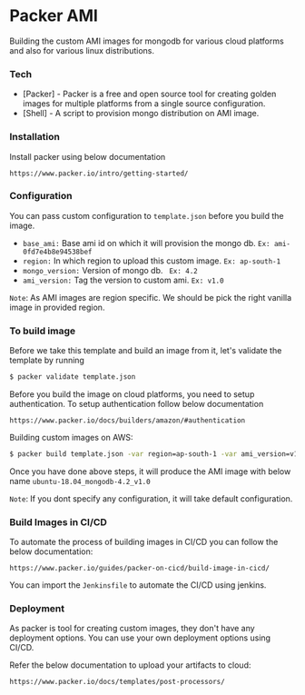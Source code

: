 # Packer AMI

Building the custom AMI images for mongodb for various cloud platforms and also for various linux distributions.

### Tech
* [Packer] - Packer is a free and open source tool for creating golden images for multiple platforms from a single source configuration.
* [Shell] - A script to provision mongo distribution on AMI image.

### Installation
Install packer using below documentation

```https://www.packer.io/intro/getting-started/```

### Configuration

You can pass custom configuration to ``template.json`` before you build the image.

* `` base_ami: `` Base ami id on which it will provision the mongo db. ```Ex: ami-0fd7e4b8e94538bef```
* `` region: ``  In which region to upload this custom image. ```Ex: ap-south-1```
* `` mongo_version: `` Version of mongo db. ``` Ex: 4.2```
* `` ami_version: `` Tag the version to custom ami. ```Ex: v1.0```

```Note```: As AMI images are region specific. We should be pick the right vanilla image in provided region.

### To build image

Before we take this template and build an image from it, let's validate the template by running 

```sh 
$ packer validate template.json
```
Before you build the image on cloud platforms, you need to setup authentication. To setup authentication follow below documentation
   
   ``` https://www.packer.io/docs/builders/amazon/#authentication ```

Building custom images on AWS:
```sh
$ packer build template.json -var region=ap-south-1 -var ami_version=v1.0 -var mongo_version=4.2 -var base_ami=ami-0fd7e4b8e94538bef
```
Once you have done above steps, it will produce the AMI image with below name ```ubuntu-18.04_mongodb-4.2_v1.0 ```

```Note```: If you dont specify any configuration, it will take default configuration.

### Build Images in CI/CD

To automate the process of building images in CI/CD you can follow the below documentation:

```https://www.packer.io/guides/packer-on-cicd/build-image-in-cicd/```

You can import the ```Jenkinsfile``` to automate the CI/CD using jenkins.

### Deployment

As packer is tool for creating custom images, they don't have any deployment options. You can use your own deployment options using CI/CD.

Refer the below documentation to upload your artifacts to cloud:

``` https://www.packer.io/docs/templates/post-processors/ ```

